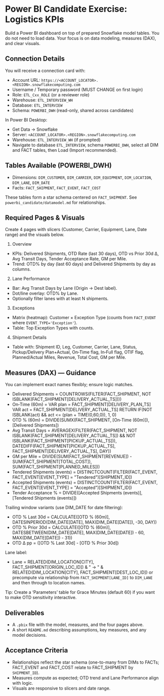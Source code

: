 # Power BI Candidate Exercise: Logistics KPIs

Build a Power BI dashboard on top of prepared Snowflake model tables. You do not need to load data. Your focus is on data modeling, measures (DAX), and clear visuals.

## Connection Details
You will receive a connection card with:
- Account URL: `https://<ACCOUNT_LOCATOR>.<REGION>.snowflakecomputing.com`
- Username / Temporary password (MUST CHANGE on first login)
- Role: `ETL_Cxx_ROLE` (or a reviewer role)
- Warehouse: `ETL_INTERVIEW_WH`
- Database: `ETL_INTERVIEW`
- Schema: `POWERBI_DWH` (read-only, shared across candidates)

In Power BI Desktop:
- Get Data → Snowflake
- Server: `<ACCOUNT_LOCATOR>.<REGION>.snowflakecomputing.com`
- Warehouse: `ETL_INTERVIEW_WH` (if prompted)
- Navigate to database `ETL_INTERVIEW`, schema `POWERBI_DWH`, select all DIM and FACT tables, then Load (Import recommended).

## Tables Available (POWERBI_DWH)
- Dimensions: `DIM_CUSTOMER`, `DIM_CARRIER`, `DIM_EQUIPMENT`, `DIM_LOCATION`, `DIM_LANE`, `DIM_DATE`
- Facts: `FACT_SHIPMENT`, `FACT_EVENT`, `FACT_COST`

These tables form a star schema centered on `FACT_SHIPMENT`. See `powerbi_candidate/datamodel.md` for relationships.

## Required Pages & Visuals
Create 4 pages with slicers (Customer, Carrier, Equipment, Lane, Date range) and the visuals below.

1) Overview
- KPIs: Delivered Shipments, OTD Rate (last 30 days), OTD vs Prior 30d Δ, Avg Transit Days, Tender Acceptance Rate, GM per Mile.
- Trend: OTD% by day (last 60 days) and Delivered Shipments by day as columns.

2) Lane Performance
- Bar: Avg Transit Days by Lane (Origin → Dest label).
- Dot/line overlay: OTD% by Lane.
- Optionally filter lanes with at least N shipments.

3) Exceptions
- Matrix (heatmap): Customer × Exception Type (counts from `FACT_EVENT` where `EVENT_TYPE='Exception'`).
- Table: Top Exception Types with counts.

4) Shipment Details
- Table with: Shipment ID, Leg, Customer, Carrier, Lane, Status, Pickup/Delivery Plan+Actual, On‑Time flag, In‑Full flag, OTIF flag, Planned/Actual Miles, Revenue, Total Cost, GM per Mile.

## Measures (DAX) — Guidance
You can implement exact names flexibly; ensure logic matches.

- Delivered Shipments = COUNTROWS(FILTER(FACT_SHIPMENT, NOT ISBLANK(FACT_SHIPMENT[DELIVERY_ACTUAL_TS])))
- On‑Time (60m) = VAR plan = FACT_SHIPMENT[DELIVERY_PLAN_TS] VAR act = FACT_SHIPMENT[DELIVERY_ACTUAL_TS] RETURN IF(NOT ISBLANK(act) && act <= (plan + TIME(0,60,0)), 1, 0)
- OTD % (60m) = DIVIDE(SUMX(FACT_SHIPMENT, [On‑Time (60m)]), [Delivered Shipments])
- Avg Transit Days = AVERAGEX(FILTER(FACT_SHIPMENT, NOT ISBLANK(FACT_SHIPMENT[DELIVERY_ACTUAL_TS]) && NOT ISBLANK(FACT_SHIPMENT[PICKUP_ACTUAL_TS])), DATEDIFF(FACT_SHIPMENT[PICKUP_ACTUAL_TS], FACT_SHIPMENT[DELIVERY_ACTUAL_TS], DAY))
- GM per Mile = DIVIDE(SUM(FACT_SHIPMENT[REVENUE]) - SUM(FACT_SHIPMENT[TOTAL_COST]), SUM(FACT_SHIPMENT[PLANNED_MILES]))
- Tendered Shipments (events) = DISTINCTCOUNT(FILTER(FACT_EVENT, FACT_EVENT[EVENT_TYPE] = "Tendered")[SHIPMENT_ID])
- Accepted Shipments (events) = DISTINCTCOUNT(FILTER(FACT_EVENT, FACT_EVENT[EVENT_TYPE] = "Accepted")[SHIPMENT_ID])
- Tender Acceptance % = DIVIDE([Accepted Shipments (events)], [Tendered Shipments (events)])

Trailing window variants (use DIM_DATE for date filtering):
- OTD % Last 30d = CALCULATE([OTD % (60m)], DATESINPERIOD(DIM_DATE[DATE], MAX(DIM_DATE[DATE]), -30, DAY))
- OTD % Prior 30d = CALCULATE([OTD % (60m)], DATESBETWEEN(DIM_DATE[DATE], MAX(DIM_DATE[DATE]) - 60, MAX(DIM_DATE[DATE]) - 31))
- OTD Δ pp = ([OTD % Last 30d] - [OTD % Prior 30d])

Lane label:
- Lane = RELATED(DIM_LOCATION[CITY], FACT_SHIPMENT[ORIGIN_LOC_ID]) & " → " & RELATED(DIM_LOCATION[CITY], FACT_SHIPMENT[DEST_LOC_ID])
  or precompute via relationship from `FACT_SHIPMENT[LANE_ID]` to `DIM_LANE` and then through to location names.

Tip: Create a ‘Parameters’ table for Grace Minutes (default 60) if you want to make OTD sensitivity interactive.

## Deliverables
- A `.pbix` file with the model, measures, and the four pages above.
- A short `README.md` describing assumptions, key measures, and any model decisions.

## Acceptance Criteria
- Relationships reflect the star schema (one-to-many from DIMs to FACTs; FACT_EVENT and FACT_COST relate to FACT_SHIPMENT by `SHIPMENT_ID`).
- Measures compute as expected; OTD trend and Lane Performance align with logic.
- Visuals are responsive to slicers and date range.


